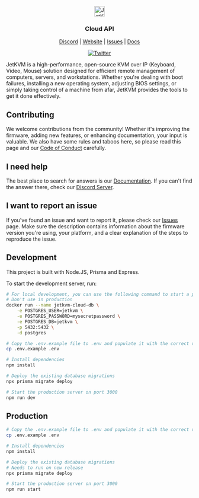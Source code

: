 <div align="center">
    <img alt="JetKVM logo" src="https://jetkvm.com/logo-blue.png" height="28">

### Cloud API

[Discord](https://jetkvm.com/discord) | [Website](https://jetkvm.com) | [Issues](https://github.com/jetkvm/cloud-api/issues) | [Docs](https://jetkvm.com/docs)

[![Twitter](https://img.shields.io/twitter/url/https/twitter.com/jetkvm.svg?style=social&label=Follow%20%40JetKVM)](https://twitter.com/jetkvm)

</div>

JetKVM is a high-performance, open-source KVM over IP (Keyboard, Video, Mouse) solution designed for efficient remote management of computers, servers, and workstations. Whether you're dealing with boot failures, installing a new operating system, adjusting BIOS settings, or simply taking control of a machine from afar, JetKVM provides the tools to get it done effectively.

## Contributing

We welcome contributions from the community! Whether it's improving the firmware, adding new features, or enhancing documentation, your input is valuable. We also have some rules and taboos here, so please read this page and our [Code of Conduct](/CODE_OF_CONDUCT.md) carefully.

## I need help

The best place to search for answers is our [Documentation](https://jetkvm.com/docs). If you can't find the answer there, check our [Discord Server](https://discord.gg/8MaAhua7NW).

## I want to report an issue

If you've found an issue and want to report it, please check our [Issues](https://github.com/jetkvm/cloud-api/issues) page. Make sure the description contains information about the firmware version you're using, your platform, and a clear explanation of the steps to reproduce the issue.

## Development

This project is built with Node.JS, Prisma and Express.

To start the development server, run:

```bash
# For local development, you can use the following command to start a postgres instanc
# Don't use in production
docker run --name jetkvm-cloud-db \
    -e POSTGRES_USER=jetkvm \
    -e POSTGRES_PASSWORD=mysecretpassword \
    -e POSTGRES_DB=jetkvm \
    -p 5432:5432 \
    -d postgres

# Copy the .env.example file to .env and populate it with the correct values
cp .env.example .env

# Install dependencies
npm install

# Deploy the existing database migrations
npx prisma migrate deploy

# Start the production server on port 3000
npm run dev
```

## Production

```bash
# Copy the .env.example file to .env and populate it with the correct values
cp .env.example .env

# Install dependencies
npm install

# Deploy the existing database migrations
# Needs to run on new release
npx prisma migrate deploy

# Start the production server on port 3000
npm run start
```
